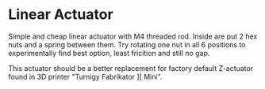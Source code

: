 # Linear Actuator

Simple and cheap linear actuator with M4 threaded rod.
Inside are put 2 hex nuts and a spring between them.
Try rotating one nut in all 6 positions to experimentally
find best option, least fricition and still no gap.

This actuator should be a better replacement for factory 
default Z-actuator found in 3D printer "Turnigy Fabrikator ][ Mini".

